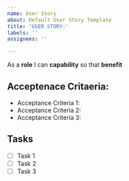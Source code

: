 ```yaml
---
name: User Story
about: Default User Story Template
title: 'USER STORY:'
labels: ''
assignees: ''

---
```


As a **role** I can **capability** so that **benefit**
  
## Acceptenace Critaeria:
  
  * Acceptance Criteria 1:
  * Acceptance Criteria 2:
  * Acceptance Criteria 3:
  
## Tasks
  
  - [ ] Task 1
  - [ ] Task 2
  - [ ] Task 3

